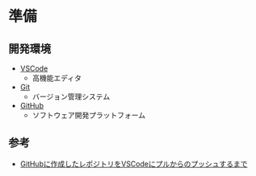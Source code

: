 # 準備

## 開発環境

- [VSCode](https://azure.microsoft.com/ja-jp/products/visual-studio-code/)
    - 高機能エディタ
- [Git](https://git-scm.com/download/win)
    - バージョン管理システム
- [GitHub](https://github.com/)
    - ソフトウェア開発プラットフォーム

## 参考
- [GitHubに作成したレポジトリをVSCodeにプルからのプッシュするまで](https://qiita.com/qrusadorz/items/9916644e1af1453fe30b)